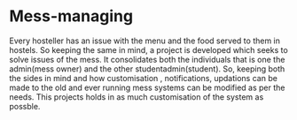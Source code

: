 # Mess-managing
Every hosteller has an issue with the menu and the food served to them in hostels. So keeping the same in mind, a project is developed which seeks to solve issues of the mess. It consolidates both the individuals that is one the admin(mess owner) and the other studentadmin(student). So, keeping both the sides in mind and how customisation , notifications, updations can be made to the old and ever running mess systems can be modified as per the needs. This projects holds in as much customisation of the system as possble.
